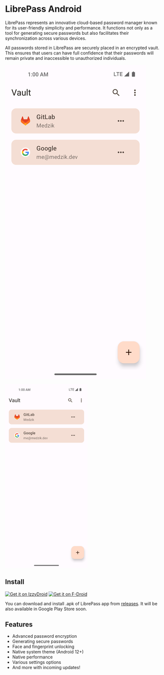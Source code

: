 # LibrePass Android

LibrePass represents an innovative cloud-based password manager known for its user-friendly 
simplicity and performance.
It functions not only as a tool for generating secure passwords 
but also facilitates their synchronization across various devices.

All passwords stored in LibrePass are securely placed in an encrypted vault.
This ensures that users can have full confidence
that their passwords will remain private and inaccessible to unauthorized individuals.

![Screenshot from application](/fastlane/metadata/android/en-US/images/phoneScreenshots/01.png)

<img src="/fastlane/metadata/android/en-US/images/phoneScreenshots/01.png" height="600"  alt="Application Screenshot"/>

## Install

[<img src="https://gitlab.com/IzzyOnDroid/repo/-/raw/master/assets/IzzyOnDroid.png" alt="Get it on IzzyDroid" height="70" align="center">](https://android.izzysoft.de/repo/apk/dev.medzik.librepass.android)
[<img src="https://f-droid.org/badge/get-it-on.png" alt="Get it on F-Droid" height="70" align="center">](https://f-droid.org/en/packages/dev.medzik.librepass.android)

You can download and install .apk of LibrePass app from [releases](https://github.com/LibrePass/android/releases).
It will be also available in Google Play Store soon.

## Features

- Advanced password encryption
- Generating secure passwords
- Face and fingerprint unlocking
- Native system theme (Android 12+)
- Native performance
- Various settings options
- And more with incoming updates!
